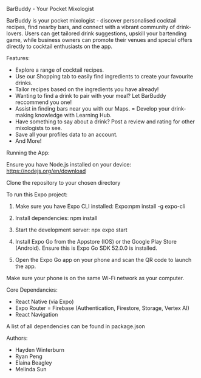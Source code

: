 BarBuddy - Your Pocket Mixologist

BarBuddy is your pocket mixologist - discover personalised cocktail recipes, find nearby bars, and connect with a vibrant community of drink-lovers. Users can get tailored drink suggestions, upskill your bartending game, while business owners can promote their venues and special offers directly to cocktail enthusiasts on the app. 


Features: 

   - Explore a range of cocktail recipes.
   - Use our Shopping tab to easily find ingredients to create your favourite drinks. 
   - Tailor recipes based on the ingredients you have already!
   - Wanting to find a drink to pair with your meal? Let BarBuddy reccommend you one!
   - Assist in finding bars near you with our Maps. 
   = Develop your drink-making knowledge with Learning Hub.
   - Have something to say about a drink? Post a review and rating for other mixologists to see. 
   - Save all your profiles data to an account. 
   - And More!


Running the App: 

   Ensure you have Node.js installed on your device: https://nodejs.org/en/download

   Clone the repository to your chosen directory

   To run this Expo project:

   1. Make sure you have Expo CLI installed:
         Expo:npm install -g expo-cli

   2. Install dependencies:
         npm install

   3. Start the development server:
         npx expo start

   4. Install Expo Go from the Appstore (IOS) or the Google Play Store (Android).
         Ensure this is Expo Go SDK 52.0.0 is installed. 

   5. Open the Expo Go app on your phone and scan the QR code to launch the app.

   Make sure your phone is on the same Wi-Fi network as your computer.


Core Dependancies:

   - React Native (via Expo)
   - Expo Router
   = Firebase (Authentication, Firestore, Storage, Vertex AI)
   - React Navigation
   
   A list of all dependencies can be found in package.json


Authors:

   - Hayden Winterburn
   - Ryan Peng
   - Elaina Beagley
   - Melinda Sun
